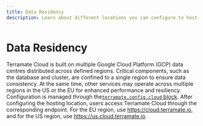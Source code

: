 ```yaml
---
title: Data Residency
description: Learn about different locations you can configure to host the Terramate Cloud data.
---
```

# Data Residency

Terramate Cloud is built on multiple Google Cloud Platform (GCP) data centres distributed across defined regions.
Critical components, such as the database and cluster, are confined to a single region to ensure data consistency. At the same time, other services may operate across multiple regions in the US or the EU for enhanced performance and resiliency.
Configuration is managed through the[`terramate.config.cloud` block](../cli/reference/configuration/index.md#terramateconfigcloud). 
After configuring the hosting location, users access Terramate Cloud through the corresponding endpoint. 
For the EU region, use https://cloud.terramate.io, and for the US region, use https://us.cloud.terramate.io. 